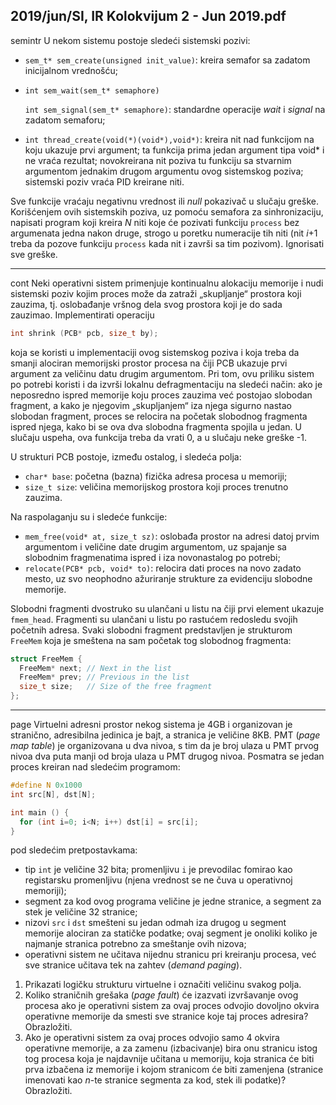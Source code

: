 2019/jun/SI, IR Kolokvijum 2 - Jun 2019.pdf
--------------------------------------------------------------------------------
semintr
U nekom sistemu postoje sledeći sistemski pozivi:

- `sem_t* sem_create(unsigned init_value)`: kreira semafor sa zadatom
inicijalnom vrednošću;
- `int sem_wait(sem_t* semaphore)`

  `int sem_signal(sem_t* semaphore)`: standardne operacije *wait* i *signal* na zadatom semaforu;
- `int thread_create(void(*)(void*),void*)`: kreira nit nad funkcijom na koju
ukazuje prvi argument; ta funkcija prima jedan argument tipa void* i ne vraća
rezultat; novokreirana nit poziva tu funkciju sa stvarnim argumentom jednakim
drugom argumentu ovog sistemskog poziva; sistemski poziv vraća PID kreirane niti.

Sve funkcije vraćaju negativnu vrednost ili *null* pokazivač u slučaju greške. Korišćenjem ovih
sistemskih poziva, uz pomoću semafora za sinhronizaciju, napisati program koji kreira *N* niti
koje će pozivati funkciju `process` bez argumenata jedna nakon druge, strogo u poretku
numeracije tih niti (nit *i*+1 treba da pozove funkciju `process` kada nit i završi sa tim
pozivom). Ignorisati sve greške.

--------------------------------------------------------------------------------
cont
Neki operativni sistem primenjuje kontinualnu alokaciju memorije i nudi sistemski poziv
kojim proces može da zatraži „skupljanje“ prostora koji zauzima, tj. oslobađanje vršnog dela
svog prostora koji je do sada zauzimao. Implementirati operaciju
```cpp
int shrink (PCB* pcb, size_t by);
```
koja se koristi u implementaciji ovog sistemskog poziva i koja treba da smanji alociran
memorijski prostor procesa na čiji PCB ukazuje prvi argument za veličinu datu drugim
argumentom. Pri tom, ovu priliku sistem po potrebi koristi i da izvrši lokalnu defragmentaciju
na sledeći način: ako je neposredno ispred memorije koju proces zauzima već postojao
slobodan fragment, a kako je njegovim „skupljanjem“  iza njega sigurno nastao slobodan
fragment, proces se relocira na početak slobodnog fragmenta ispred njega, kako bi se ova dva
slobodna fragmenta spojila u jedan. U slučaju uspeha, ova funkcija treba da vrati 0, a u slučaju
neke greške -1.

U strukturi PCB postoje, između ostalog, i sledeća polja:

- `char* base`: početna (bazna) fizička adresa procesa u memoriji;
- `size_t size`: veličina memorijskog prostora koji proces trenutno zauzima.

Na raspolaganju su i sledeće funkcije:

- `mem_free(void* at, size_t sz)`: oslobađa prostor na adresi datoj prvim
argumentom i veličine date drugim argumentom, uz spajanje sa slobodnim
fragmenatima ispred i iza novonastalog po potrebi;
- `relocate(PCB* pcb, void* to)`: relocira dati proces na novo zadato mesto, uz svo
neophodno ažuriranje strukture za evidenciju slobodne memorije.

Slobodni fragmenti dvostruko su ulančani u listu na čiji prvi element ukazuje `fmem_head`.
Fragmenti su ulančani u listu po rastućem redosledu svojih početnih adresa. Svaki slobodni
fragment predstavljen je strukturom `FreeMem` koja je smeštena na sam početak tog slobodnog
fragmenta:
```cpp
struct FreeMem {
  FreeMem* next; // Next in the list
  FreeMem* prev; // Previous in the list
  size_t size;   // Size of the free fragment
};
```

--------------------------------------------------------------------------------
page
Virtuelni adresni prostor nekog sistema je 4GB i organizovan je stranično, adresibilna jedinica
je bajt, a stranica je veličine 8KB. PMT (*page map table*) je organizovana u dva nivoa, s tim
da je broj ulaza u PMT prvog nivoa dva puta manji od broja ulaza u PMT drugog nivoa.
Posmatra se jedan proces kreiran nad sledećim programom:
```cpp
#define N 0x1000
int src[N], dst[N];

int main () {
  for (int i=0; i<N; i++) dst[i] = src[i];
}
```
pod sledećim pretpostavkama:

- tip `int` je veličine 32 bita;  promenljivu `i` je prevodilac fomirao kao registarsku
promenljivu (njena vrednost se ne čuva u operativnoj memoriji);
- segment za kod ovog programa veličine je jedne stranice, a segment za stek je veličine
32 stranice;
- nizovi `src` i `dst` smešteni su jedan odmah iza drugog u segment memorije alociran za
statičke podatke;  ovaj segment je onoliki koliko je najmanje stranica potrebno za
smeštanje ovih nizova;
- operativni sistem ne učitava nijednu stranicu pri kreiranju procesa, već sve stranice
učitava tek na zahtev (*demand paging*).

1. Prikazati logičku strukturu virtuelne i označiti veličinu svakog polja.
2. Koliko straničnih grešaka (*page fault*) će izazvati izvršavanje ovog procesa ako je
operativni sistem za ovaj proces odvojio dovoljno okvira operativne memorije da smesti sve
stranice koje taj proces adresira? Obrazložiti.
3. Ako je operativni sistem za ovaj proces odvojio samo 4 okvira operativne memorije, a
za zamenu (izbacivanje) bira onu stranicu istog tog procesa koja je najdavnije učitana u
memoriju, koja stranica će biti prva izbačena iz memorije i kojom stranicom će biti zamenjena
(stranice imenovati kao *n*-te stranice segmenta za kod, stek ili podatke)? Obrazložiti.
